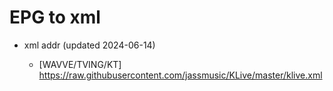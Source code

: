 # EPG to xml

* xml addr (updated 2024-06-14)

  - [WAVVE/TVING/KT]
    https://raw.githubusercontent.com/jassmusic/KLive/master/klive.xml

